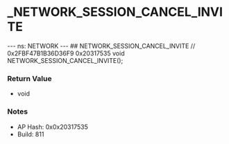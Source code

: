 # _NETWORK_SESSION_CANCEL_INVITE

--- ns: NETWORK --- ## NETWORK_SESSION_CANCEL_INVITE  // 0x2FBF47B1B36D36F9 0x20317535 void NETWORK_SESSION_CANCEL_INVITE();

### Return Value
* void

### Notes
* AP Hash: 0x0x20317535
* Build: 811

